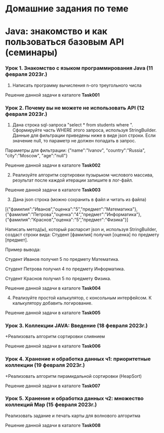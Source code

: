 ﻿# Домашние задания по теме #

# Java: знакомство и как пользоваться базовым API (семинары) #

### Урок 1. Знакомство с языком программирования Java (11 февраля 2023г.) ###

1. Написать программу вычисления n-ого треугольного числа

Решение данной задачи в каталоге **Task001**


### Урок 2. Почему вы не можете не использовать API (12 февраля 2023г.) ###

1. Дана строка sql-запроса "select * from students where ". Сформируйте часть WHERE этого запроса, используя StringBuilder.
Данные для фильтрации приведены ниже в виде json строки.
Если значение null, то параметр не должен попадать в запрос.

Параметры для фильтрации: {"name":"Ivanov", "country":"Russia", "city":"Moscow", "age":"null"}


Решение данной задачи в каталоге **Task002**


2. Реализуйте алгоритм сортировки пузырьком числового массива, результат после каждой итерации запишите в лог-файл.

Решение данной задачи в каталоге **Task003**

3. Дана json строка (можно сохранить в файл и читать из файла)

[{"фамилия":"Иванов","оценка":"5","предмет":"Математика"},{"фамилия":"Петрова","оценка":"4","предмет":"Информатика"},{"фамилия":"Краснов","оценка":"5","предмет":"Физика"}]

Написать метод(ы), который распарсит json и, используя StringBuilder, создаст строки вида: Студент [фамилия] получил [оценка] по предмету [предмет].

Пример вывода:

Студент Иванов получил 5 по предмету Математика.

Студент Петрова получил 4 по предмету Информатика.

Студент Краснов получил 5 по предмету Физика.

Решение данной задачи в каталоге **Task004**

4. Реализуйте простой калькулятор, с консольным интерфейсом. К калькулятору добавить логирование.


Решение данной задачи в каталоге **Task005**

### Урок 3. Коллекции JAVA: Введение (18 февраля 2023г.) ###

+Реализовать алгоритм сортировки слиянием

Решение данной задачи в каталоге **Task006**

### Урок 4. Хранение и обработка данных ч1: приоритетные коллекции (19 февраля 2023г.) ###

+Реализовать алгоритм пирамидальной сортировки (HeapSort)

Решение данной задачи в каталоге **Task007**

### Урок 5. Хранение и обработка данных ч2: множество коллекций Map (15 февраля 2023г.) ###

Реализовать задание и печать карты для волнового алгоритма

Решение данной задачи в каталоге **Task008**